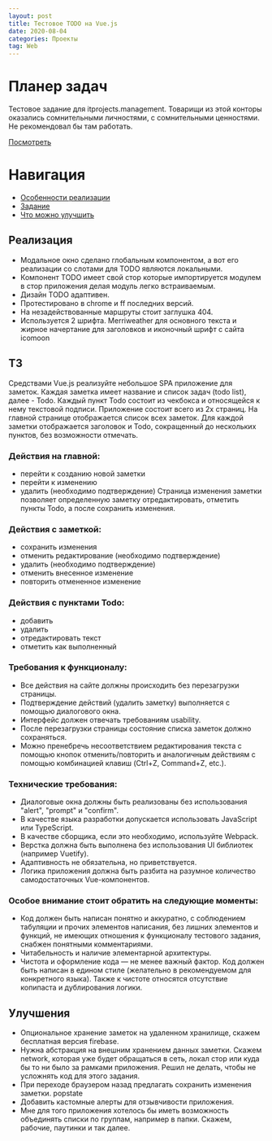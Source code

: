 ```yaml
---
layout: post
title: Тестовое TODO на Vue.js
date: 2020-08-04
categories: Проекты
tag: Web
---
```


# Планер задач
Тестовое задание для itprojects.management. 
Товарищи из этой конторы оказались сомнительными личностями, с сомнительными ценностями. Не рекомендовал бы там работать.

[Посмотреть](https://guest363.github.io/TODO_test/)

# Навигация
- [Особенности реализации](#Реализация)
- [Задание](#ТЗ)
- [Что можно улучшить](#Улучшения)

## Реализация
- Модальное окно сделано глобальным компонентом, а вот его реализации со слотами для TODO являются локальными.
- Компонент TODO имеет свой стор которые импортируется модулем в стор приложения делая модуль легко встраиваемым.
- Дизайн TODO адаптивен.
- Протестировано в chrome и ff последних версий.
- На незадействованные маршруты стоит заглушка 404.
- Используется 2 шрифта. Merriweather для основного текста и жирное начертание для заголовков и иконочный шрифт с сайта icomoon

## ТЗ
Средствами Vue.js реализуйте небольшое SPA приложение для заметок.
Каждая заметка имеет название и список задач (todo list), далее - Todo.
Каждый пункт Todo состоит из чекбокса и относящейся к нему текстовой подписи.
Приложение состоит всего из 2х страниц.
На главной странице отображается список всех заметок.
Для каждой заметки отображается заголовок и Todo, сокращенный до нескольких пунктов, без возможности отмечать.
### Действия на главной:
- перейти к созданию новой заметки
- перейти к изменению
- удалить (необходимо подтверждение)
Страница изменения заметки позволяет определенную заметку отредактировать, отметить пункты Todo, а после сохранить изменения.
### Действия с заметкой:
- сохранить изменения
- отменить редактирование (необходимо подтверждение)
- удалить (необходимо подтверждение)
- отменить внесенное изменение
- повторить отмененное изменение
### Действия с пунктами Todo:
- добавить
- удалить
- отредактировать текст
- отметить как выполненный
### Требования к функционалу:
- Все действия на сайте должны происходить без перезагрузки страницы.
- Подтверждение действий (удалить заметку) выполняется с помощью диалогового окна.
- Интерфейс должен отвечать требованиям usability.
- После перезагрузки страницы состояние списка заметок должно сохраняться.
- Можно пренебречь несоответствием редактирования текста с помощью кнопок отменить/повторить и аналогичным действиям с помощью комбинацией клавиш (Ctrl+Z, Command+Z, etc.).
### Технические требования:
- Диалоговые окна должны быть реализованы без использования "alert", "prompt" и "confirm".
- В качестве языка разработки допускается использовать JavaScript или TypeScript.
- В качестве сборщика, если это необходимо, используйте Webpack.
- Верстка должна быть выполнена без использования UI библиотек (например Vuetify).
- Адаптивность не обязательна, но приветствуется.
- Логика приложения должна быть разбита на разумное количество самодостаточных Vue-компонентов.
### Особое внимание стоит обратить на следующие моменты:
- Код должен быть написан понятно и аккуратно, с соблюдением табуляции и прочих элементов написания, без лишних элементов и функций, не имеющих отношения к функционалу тестового задания, снабжен понятными комментариями.
- Читабельность и наличие элементарной архитектуры.
- Чистота и оформление кода — не менее важный фактор. Код должен быть написан в едином стиле (желательно в рекомендуемом для конкретного языка). Также к чистоте относятся отсутствие копипаста и дублирования логики.

## Улучшения
- Опциональное хранение заметок на удаленном хранилище, скажем бесплатная версия firebase.
- Нужна абстракция на внешним хранением данных заметки. Скажем network, которая уже будет обращаться в сеть, локал стор или куда бы то ни было за рамками приложения. Решил не делать, чтобы не усложнять код для этого задания.
- При переходе браузером назад предлагать сохранить изменения заметки. popstate 
- Добавить кастомные алерты для отзывчивости приложения.
- Мне для того приложения хотелось бы иметь возможность объединять списки по группам, например в папки. Скажем, рабочие, паутинки и так далее.
